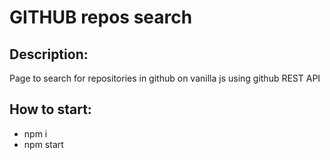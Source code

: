 <h1>GITHUB repos search</h1>

<h2>Description:</h2>

<p>Page to search for repositories in github on vanilla js using github REST API</p>

<h2>How to start:</h2>


- npm i
- npm start
